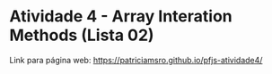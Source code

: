 # Atividade 4 - Array Interation Methods (Lista 02)

Link para página web: https://patriciamsro.github.io/pfjs-atividade4/